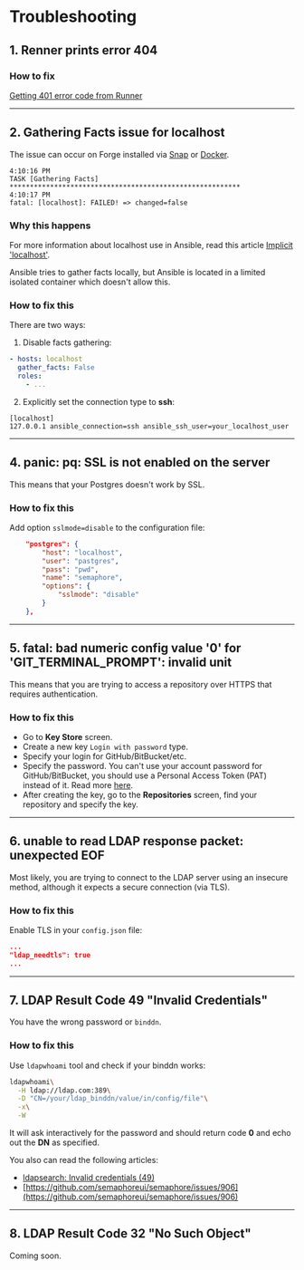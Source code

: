 # Troubleshooting

## 1. Renner prints error 404

### How to fix

[Getting 401 error code from Runner](https://github.com/semaphoreui/semaphore/discussions/1873?converting=1)

---

## 2. Gathering Facts issue for localhost

The issue can occur on Forge installed via [Snap](https://snapcraft.io/semaphore) or [Docker](https://hub.docker.com/r/semaphoreui/semaphore).

```
4:10:16 PM
TASK [Gathering Facts] *********************************************************
4:10:17 PM
fatal: [localhost]: FAILED! => changed=false
```

### Why this happens

For more information about localhost use in Ansible, read this article [Implicit 'localhost'](https://docs.ansible.com/ansible/latest/inventory/implicit_localhost.html).

Ansible tries to gather facts locally, but Ansible is located in a limited isolated container which doesn't allow this.

### How to fix this

There are two ways:

1. Disable facts gathering:

```yaml
- hosts: localhost
  gather_facts: False
  roles:
    - ...
```

2. Explicitly set the connection type to **ssh**:
```
[localhost]
127.0.0.1 ansible_connection=ssh ansible_ssh_user=your_localhost_user
```
---
## 4. panic: pq: SSL is not enabled on the server

This means that your Postgres doesn't work by SSL.

### How to fix this

Add option `sslmode=disable` to the configuration file:

```json
	"postgres": {
		"host": "localhost",
		"user": "pastgres",
		"pass": "pwd",
		"name": "semaphore",
		"options": {
			"sslmode": "disable"
		}
	},
```


---


## 5. fatal: bad numeric config value '0' for 'GIT_TERMINAL_PROMPT': invalid unit

This means that you are trying to access a repository over HTTPS that requires authentication.

### How to fix this

* Go to **Key Store** screen.
* Create a new key `Login with password` type.
* Specify your login for GitHub/BitBucket/etc.
* Specify the password. You can't use your account password for GitHub/BitBucket, you should use a Personal Access Token (PAT) instead of it. Read more [here](https://docs.github.com/en/authentication/keeping-your-account-and-data-secure/creating-a-personal-access-token).
* After creating the key, go to the **Repositories** screen, find your repository and specify the key.


---



## 6. unable to read LDAP response packet: unexpected EOF

Most likely, you are trying to connect to the LDAP server using an insecure method, although it expects a secure connection (via TLS).

### How to fix this

Enable TLS in your `config.json` file:

```json
...
"ldap_needtls": true
...
```

---

## 7. LDAP Result Code 49 "Invalid Credentials"

You have the wrong password or `binddn`.

### How to fix this

Use `ldapwhoami` tool and check if your binddn works:

```bash
ldapwhoami\
  -H ldap://ldap.com:389\
  -D "CN=/your/ldap_binddn/value/in/config/file"\
  -x\
  -W
```

It will ask interactively for the password and should return code **0** and echo out the **DN** as specified.

You also can read the following articles: 
* [ldapsearch: Invalid credentials (49)](https://serverfault.com/q/771549/443463)
* [https://github.com/semaphoreui/semaphore/issues/906](https://github.com/semaphoreui/semaphore/issues/906)

---

## 8. LDAP Result Code 32 "No Such Object"

Coming soon.
